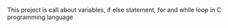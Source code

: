 This project is call about variables, if else statement, for and while loop in C programming language
